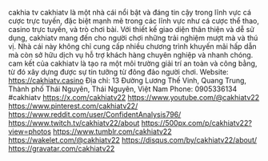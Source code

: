 cakhia tv
cakhiatv là một nhà cái nổi bật và đáng tin cậy trong lĩnh vực cá cược trực tuyến, đặc biệt mạnh mẽ trong các lĩnh vực như cá cược thể thao, casino trực tuyến, và trò chơi bài. Với thiết kế giao diện thân thiện và dễ sử dụng, cakhiatv mang đến cho người chơi những trải nghiệm mượt mà và thú vị. Nhà cái này không chỉ cung cấp nhiều chương trình khuyến mãi hấp dẫn mà còn sở hữu dịch vụ hỗ trợ khách hàng chuyên nghiệp và nhanh chóng. cam kết của cakhiatv là tạo ra một môi trường giải trí an toàn và công bằng, từ đó xây dựng được sự tin tưởng từ đông đảo người chơi.
Website: https://cakhiatv.casino
Địa chỉ: 13 Đường Lương Thế Vinh, Quang Trung, Thành phố Thái Nguyên, Thái Nguyên, Việt Nam
Phone: 0905336134
#cakhiatv
https://x.com/cakhiatv22
https://www.youtube.com/@cakhiatv22
https://www.pinterest.com/cakhiatv22/
https://www.reddit.com/user/ConfidentAnalysis796/
https://www.twitch.tv/cakhiatv22/about
https://500px.com/p/cakhiatv22?view=photos
https://www.tumblr.com/cakhiatv22
https://wakelet.com/@cakhiatv22
https://disqus.com/by/cakhiatv22/about/
https://gravatar.com/cakhiatv22